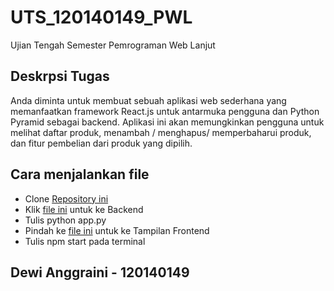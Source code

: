 # UTS_120140149_PWL
Ujian Tengah Semester Pemrograman Web Lanjut

## Deskrpsi Tugas
Anda diminta untuk membuat sebuah aplikasi web sederhana yang memanfaatkan
framework React.js untuk antarmuka pengguna dan Python Pyramid sebagai backend.
Aplikasi ini akan memungkinkan pengguna untuk melihat daftar produk, menambah /
menghapus/ memperbaharui produk, dan fitur pembelian dari produk yang dipilih.

## Cara menjalankan file
- Clone [Repository ini](https://github.com/anggrndewi/UTS_120140149_PWL.git)
- Klik [file ini](https://github.com/anggrndewi/UTS_120140149_PWL/tree/5a633b20cb3814875e0b6c00d5795d71a7f4e576/backend) untuk ke Backend
- Tulis python app.py
- Pindah ke [file ini](https://github.com/anggrndewi/UTS_120140149_PWL/tree/5a633b20cb3814875e0b6c00d5795d71a7f4e576/frontend) untuk ke Tampilan Frontend
- Tulis npm start pada terminal

## Dewi Anggraini - 120140149
